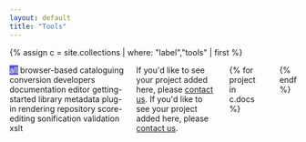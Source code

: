 ```yaml
---
layout: default
title: "Tools"
---
```

<style>
.filter .filter-tag#browser-based:checked ~ .filter-body .filter-item:not([data-tag~="browser-based"]),
.filter .filter-tag#cataloguing:checked ~ .filter-body .filter-item:not([data-tag~="cataloguing"]),
.filter .filter-tag#conversion:checked ~ .filter-body .filter-item:not([data-tag~="conversion"]),
.filter .filter-tag#developers:checked ~ .filter-body .filter-item:not([data-tag~="developers"]),
.filter .filter-tag#documentation:checked ~ .filter-body .filter-item:not([data-tag~="documentation"]),
.filter .filter-tag#editor:checked ~ .filter-body .filter-item:not([data-tag~="editor"]),
.filter .filter-tag#getting-started:checked ~ .filter-body .filter-item:not([data-tag~="getting-started"]),
.filter .filter-tag#library:checked ~ .filter-body .filter-item:not([data-tag~="library"]),
.filter .filter-tag#metadata:checked ~ .filter-body .filter-item:not([data-tag~="metadata"]),
.filter .filter-tag#plug-in:checked ~ .filter-body .filter-item:not([data-tag~="plug-in"]),
.filter .filter-tag#rendering:checked ~ .filter-body .filter-item:not([data-tag~="rendering"]),
.filter .filter-tag#repository:checked ~ .filter-body .filter-item:not([data-tag~="repository"]),
.filter .filter-tag#score-editing:checked ~ .filter-body .filter-item:not([data-tag~="score-editing"]),
.filter .filter-tag#sonification:checked ~ .filter-body .filter-item:not([data-tag~="sonification"]),
.filter .filter-tag#validation:checked ~ .filter-body .filter-item:not([data-tag~="validation"]),
.filter .filter-tag#xslt:checked ~ .filter-body .filter-item:not([data-tag~="xslt"]) {
  display: none;
}

.filter .filter-tag#all:checked ~ .filter-nav .chip[for="all"],
.filter .filter-tag#browser-based:checked ~ .filter-nav .chip[for="browser-based"],
.filter .filter-tag#cataloguing:checked ~ .filter-nav .chip[for="cataloguing"],
.filter .filter-tag#conversion:checked ~ .filter-nav .chip[for="conversion"],
.filter .filter-tag#developers:checked ~ .filter-nav .chip[for="developers"],
.filter .filter-tag#documentation:checked ~ .filter-nav .chip[for="documentation"],
.filter .filter-tag#editor:checked ~ .filter-nav .chip[for="editor"],
.filter .filter-tag#getting-started:checked ~ .filter-nav .chip[for="getting-started"],
.filter .filter-tag#library:checked ~ .filter-nav .chip[for="library"],
.filter .filter-tag#metadata:checked ~ .filter-nav .chip[for="metadata"],
.filter .filter-tag#plug-in:checked ~ .filter-nav .chip[for="plug-in"],
.filter .filter-tag#rendering:checked ~ .filter-nav .chip[for="rendering"],
.filter .filter-tag#repository:checked ~ .filter-nav .chip[for="repository"],
.filter .filter-tag#score-editing:checked ~ .filter-nav .chip[for="score-editing"],
.filter .filter-tag#sonification:checked ~ .filter-nav .chip[for="sonification"],
.filter .filter-tag#validation:checked ~ .filter-nav .chip[for="validation"],
.filter .filter-tag#xslt:checked ~ .filter-nav .chip[for="xslt"] {
  background: #5755d9;
  color: #fff;
}
</style>
{% assign c = site.collections | where: "label","tools" | first %}
<div class="filter columns">
  <input type="radio" id="all" class="filter-tag" name="filter-radio" hidden checked>
  <input type="radio" id="browser-based" class="filter-tag" name="filter-radio" hidden>
  <input type="radio" id="cataloguing" class="filter-tag" name="filter-radio" hidden>
  <input type="radio" id="conversion" class="filter-tag" name="filter-radio" hidden>
  <input type="radio" id="developers" class="filter-tag" name="filter-radio" hidden>
  <input type="radio" id="documentation" class="filter-tag" name="filter-radio" hidden>
  <input type="radio" id="editor" class="filter-tag" name="filter-radio" hidden>
  <input type="radio" id="getting-started" class="filter-tag" name="filter-radio" hidden>
  <input type="radio" id="library" class="filter-tag" name="filter-radio" hidden>
  <input type="radio" id="metadata" class="filter-tag" name="filter-radio" hidden>
  <input type="radio" id="plug-in" class="filter-tag" name="filter-radio" hidden>
  <input type="radio" id="rendering" class="filter-tag" name="filter-radio" hidden>
  <input type="radio" id="repository" class="filter-tag" name="filter-radio" hidden>
  <input type="radio" id="score-editing" class="filter-tag" name="filter-radio" hidden>
  <input type="radio" id="sonification" class="filter-tag" name="filter-radio" hidden>
  <input type="radio" id="validation" class="filter-tag" name="filter-radio" hidden>
  <input type="radio" id="xslt" class="filter-tag" name="filter-radio" hidden>
  
  <div class="filter-nav column col-4 col-md-12 my-2">
    <label class="chip" for="all">all</label>
    <label class="chip" for="browser-based">browser-based</label>
    <label class="chip" for="cataloguing">cataloguing</label>
    <label class="chip" for="conversion">conversion</label>
    <label class="chip" for="developers">developers</label>
    <label class="chip" for="documentation">documentation</label>
    <label class="chip" for="editor">editor</label>
    <label class="chip" for="getting-started">getting-started</label>
    <label class="chip" for="library">library</label>
    <label class="chip" for="metadata">metadata</label>
    <label class="chip" for="plug-in">plug-in</label>
    <label class="chip" for="rendering">rendering</label>
    <label class="chip" for="repository">repository</label>
    <label class="chip" for="score-editing">score-editing</label>
    <label class="chip" for="sonification">sonification</label>
    <label class="chip" for="validation">validation</label>
    <label class="chip" for="xslt">xslt</label>
  </div>
  <div class="column col-md-12 my-2">
    <span class="show-md">If you'd like to see your project added here, please <a href="mailto:info@music-encoding.org">contact us</a>.</span>
    <span class="float-right hide-md">If you'd like to see your project added here, please <a href="mailto:info@music-encoding.org">contact us</a>.</span></div>
  <div class="filter-body columns projects column col-12">
  {% for project in c.docs %}
  <div class="column filter-item col-4 col-sm-12 col-lg-6" data-tag="{{ project.tags | join: ' ' }}">
      <div class="card project">
          <div class="card-image">
              {% if project.image %}
              <img class="mei-project-image img-fit-cover" alt="{{ project.name }}" src="{{ site.baseurl }}/images/{{ project.image }}"/>
              {% endif %}
          </div>
          <div class="card-header">
              <div class="card-title h5">
                  {{ project.name }}
              </div>
              <div class="card-subtitle text-gray">
                  {{ project.fullname }}
              </div>
          </div>
          <div class="card-footer">
              <a class="btn float-right btn-sm" href="{{ project.url }}.html">More…</a>
          </div>
      </div>
  </div>
  {% endfor %}
  </div>
</div>

